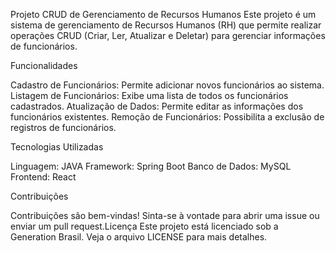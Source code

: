 Projeto CRUD de Gerenciamento de Recursos Humanos
Este projeto é um sistema de gerenciamento de Recursos Humanos (RH) que permite realizar operações CRUD (Criar, Ler, Atualizar e Deletar) para gerenciar informações de funcionários.

Funcionalidades

Cadastro de Funcionários: Permite adicionar novos funcionários ao sistema.
Listagem de Funcionários: Exibe uma lista de todos os funcionários cadastrados.
Atualização de Dados: Permite editar as informações dos funcionários existentes.
Remoção de Funcionários: Possibilita a exclusão de registros de funcionários.

Tecnologias Utilizadas

Linguagem: JAVA
Framework: Spring Boot
Banco de Dados: MySQL
Frontend: React

Contribuições

Contribuições são bem-vindas! Sinta-se à vontade para abrir uma issue ou enviar um pull request.Licença
Este projeto está licenciado sob a Generation Brasil. Veja o arquivo LICENSE para mais detalhes.
